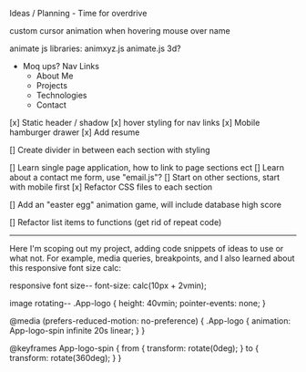 Ideas / Planning - Time for overdrive 

custom cursor
animation when hovering mouse over name

animate js libraries:
animxyz.js
animate.js 3d?

- Moq ups?
Nav Links
    - About Me
    - Projects
    - Technologies
    - Contact

[x] Static header / shadow
[x] hover styling for nav links
[x] Mobile hamburger drawer
[x] Add resume

[] Create divider in between each section with styling

[] Learn single page application, how to link to page sections ect
[] Learn about a contact me form, use "email.js"?
[] Start on other sections, start with mobile first
[x] Refactor CSS files to each section

[] Add an "easter egg" animation game, will include database high score

[] Refactor list items to functions (get rid of repeat code)

---------------------------------

Here I'm scoping out my project, adding code snippets of ideas to use or what not.
For example, media queries, breakpoints, and I also learned about this responsive font size calc:

responsive font size--
font-size: calc(10px + 2vmin);

image rotating--
.App-logo {
  height: 40vmin;
  pointer-events: none;
}

@media (prefers-reduced-motion: no-preference) {
  .App-logo {
    animation: App-logo-spin infinite 20s linear;
  }
}

@keyframes App-logo-spin {
  from {
    transform: rotate(0deg);
  }
  to {
    transform: rotate(360deg);
  }
}
